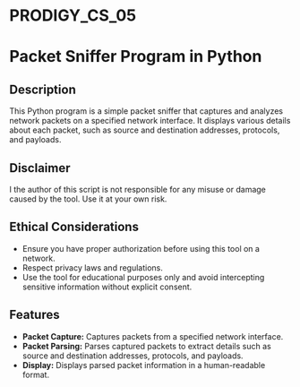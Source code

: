 # PRODIGY_CS_05
# Packet Sniffer Program in Python

## Description

This Python program is a simple packet sniffer that captures and analyzes network packets on a specified network interface. It displays various details about each packet, such as source and destination addresses, protocols, and payloads.

## Disclaimer
I the author of this script is not responsible for any misuse or damage caused by the tool. Use it at your own risk.

## Ethical Considerations
- Ensure you have proper authorization before using this tool on a network.
- Respect privacy laws and regulations.
- Use the tool for educational purposes only and avoid intercepting sensitive information without explicit consent.


## Features

- **Packet Capture:** Captures packets from a specified network interface.
- **Packet Parsing:** Parses captured packets to extract details such as source and destination addresses, protocols, and payloads.
- **Display:** Displays parsed packet information in a human-readable format.


